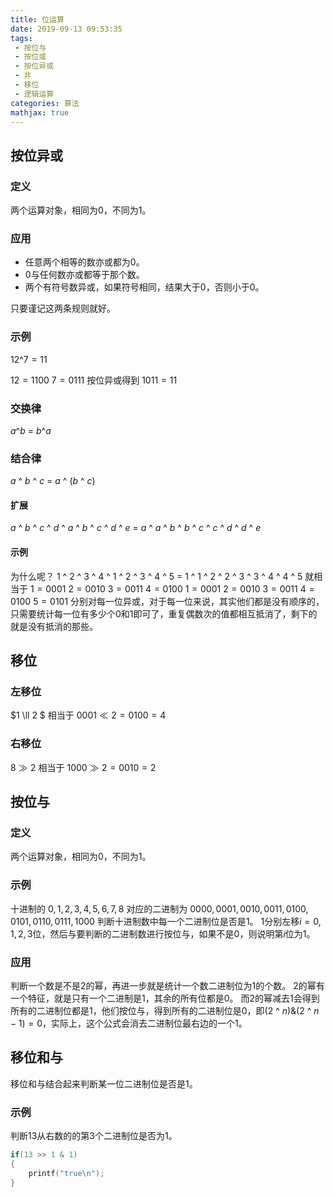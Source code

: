 ```yaml
---
title: 位运算
date: 2019-09-13 09:53:35
tags:
 - 按位与
 - 按位或
 - 按位异或
 - 非
 - 移位
 - 逻辑运算
categories: 算法
mathjax: true
---
```


## 按位异或
### 定义
两个运算对象，相同为$0$，不同为$1$。

### 应用
- 任意两个相等的数亦或都为$0$。
- $0$与任何数亦或都等于那个数。
- 两个有符号数异或，如果符号相同，结果大于$0$，否则小于$0$。

只要谨记这两条规则就好。

### 示例
$12 \^{} 7 = 11$

$12 = 1100$
$7 = 0111$
按位异或得到
$1011 = 11$

### 交换律
$a$^$b$ = $b$^$a$

### 结合律
$a$ ^ $b$ ^ $c$ = $a$ ^ ($b$ ^ $c$)
#### 扩展
$a$ ^ $b$ ^ $c$ ^ $d$ ^ $a$ ^ $b$ ^ $c$ ^ $d$ ^ $e$ = $a$ ^ $a$ ^ $b$ ^ $b$ ^ $c$ ^ $c$ ^ $d$ ^ $d$ ^ $e$
#### 示例
为什么呢？
$1$ ^ $2$ ^ $3$ ^ $4$ ^ $1$ ^ $2$ ^ $3$ ^ $4$ ^ $5$ = $1$ ^ $1$ ^ $2$ ^ $2$ ^ $3$ ^ $3$ ^ $4$ ^ $4$ ^ $5$
就相当于
$1 = 0001$
$2 = 0010$
$3 = 0011$
$4 = 0100$
$1 = 0001$
$2 = 0010$
$3 = 0011$
$4 = 0100$
$5 = 0101$
分别对每一位异或，对于每一位来说，其实他们都是没有顺序的，只需要统计每一位有多少个$0$和$1$即可了，重复偶数次的值都相互抵消了，剩下的就是没有抵消的那些。

## 移位
### 左移位
$1 \ll 2 $
相当于
$0001 \ll 2 = 0100 = 4$

### 右移位
$8 \gg 2$
相当于
$1000 \gg 2 = 0010 = 2$

## 按位与
### 定义
两个运算对象，相同为$0$，不同为$1$。

### 示例
十进制的
$0, 1, 2, 3, 4, 5, 6, 7, 8$
对应的二进制为
$0000, 0001, 0010, 0011, 0100, 0101, 0110, 0111, 1000$
判断十进制数中每一个二进制位是否是$1$。
$1$分别左移$i=0,1,2,3$位，然后与要判断的二进制数进行按位与，如果不是$0$，则说明第$i$位为$1$。

### 应用
判断一个数是不是$2$的幂，再进一步就是统计一个数二进制位为$1$的个数。
$2$的幂有一个特征，就是只有一个二进制是$1$，其余的所有位都是$0$。
而$2$的幂减去$1$会得到所有的二进制位都是$1$，他们按位与，得到所有的二进制位是$0$，即$(2$ ^ $n)$&$(2$ ^ $n-1) = 0$，实际上，这个公式会消去二进制位最右边的一个$1$。

## 移位和与
移位和与结合起来判断某一位二进制位是否是$1$。
### 示例
判断$13$从右数的的第$3$个二进制位是否为$1$。
``` c++
if(13 >> 1 & 1)
{
    printf("true\n");
}
```

